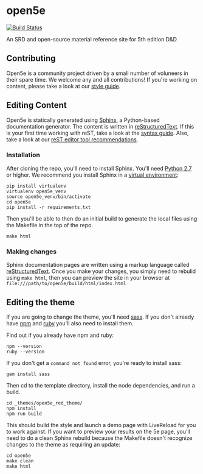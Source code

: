# open5e

[![Build Status](https://travis-ci.org/eepMoody/open5e.svg?branch=master)](https://travis-ci.org/eepMoody/open5e)

An SRD and open-source material reference site for 5th edition D&amp;D

## Contributing

Open5e is a community project driven by a small number of voluneers in their spare time. We welcome any and all contributions! If you're working on content, please take a look at our [style guide](https://github.com/eepMoody/open5e/wiki/Style-Guide).

## Editing Content
Open5e is statically generated using [Sphinx](http://www.sphinx-doc.org/en/stable/), a Python-based documentation generator. The content is written in [reStructuredText](http://docutils.sourceforge.net/rst.html). If this is your first time working with reST, take a look at the [syntax guide](http://docutils.sourceforge.net/docs/ref/rst/restructuredtext.html). Also, take a look at our [reST editor tool recommendations](https://github.com/eepMoody/open5e/wiki/reST-Tool-Recommendations).

### Installation

After cloning the repo, you'll need to install Sphinx. You'll need [Python 2.7](https://www.python.org/downloads/) or higher. We recommend you install Sphinx in a [virtual environment](https://virtualenv.readthedocs.org/en/latest/):

```shell
pip install virtualenv
virtualenv open5e_venv
source open5e_venv/bin/activate
cd open5e
pip install -r requirements.txt
```

Then you'll be able to then do an initial build to generate the local files using the Makefile in the top of the repo.

```shell
make html
```

### Making changes
Sphinx documentation pages are written using a markup language called [reStructuredText](http://docutils.sourceforge.net/docs/user/rst/quickref.html). Once you make your changes, you simply need to rebulid using `make html`, then you can preview the site in your browser at `file:///path/to/open5e/build/html/index.html`

## Editing the theme

If you are going to change the theme, you'll need [sass](http://sass-lang.com/). If you don't already have [npm](https://www.npmjs.com/package/npm) and [ruby](https://www.ruby-lang.org/en/documentation/installation/) you'll also need to install them.

Find out if you already have npm and ruby:

```shell
npm --version
ruby --version
```

If you don't get a `command not found` error, you're ready to install sass:

```shell
gem install sass
```

Then cd to the template directory, install the node dependencies, and run a build.

```shell
cd _themes/open5e_red_theme/
npm install
npm run build
```

This should build the style and launch a demo page with LiveReload for you to work against. If you want to preview your results on the 5e page, you'll need to do a clean Sphinx rebuild because the Makefile doesn't recognize changes to the theme as requiring an update:

```shell
cd open5e
make clean
make html
```
